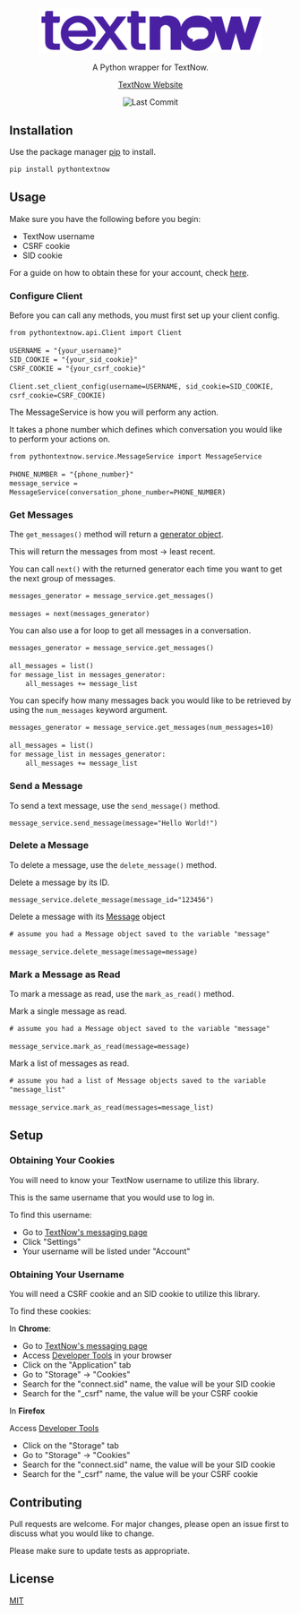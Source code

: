 <div align="center">

<br>
<br>
<img src="https://raw.githubusercontent.com/joeyagreco/pythontextnow/main/img/textnow_logo__.png" alt="textnow logo" width="400"/>

A Python wrapper for TextNow.

[TextNow Website](https://www.textnow.com/)

![Last Commit](https://img.shields.io/github/last-commit/joeyagreco/pythontextnow)
</div>

## Installation

Use the package manager [pip](https://pip.pypa.io/en/stable/) to install.

```bash
pip install pythontextnow
```

## Usage

Make sure you have the following before you begin:

- TextNow username
- CSRF cookie
- SID cookie

For a guide on how to obtain these for your account, check [here](https://github.com/joeyagreco/pythontextnow#setup).

### Configure Client

Before you can call any methods, you must first set up your client config.

```python3
from pythontextnow.api.Client import Client

USERNAME = "{your_username}"
SID_COOKIE = "{your_sid_cookie}"
CSRF_COOKIE = "{your_csrf_cookie}"

Client.set_client_config(username=USERNAME, sid_cookie=SID_COOKIE, csrf_cookie=CSRF_COOKIE)
```

The MessageService is how you will perform any action.

It takes a phone number which defines which conversation you would like to perform your actions on.

```python3
from pythontextnow.service.MessageService import MessageService

PHONE_NUMBER = "{phone_number}"
message_service = MessageService(conversation_phone_number=PHONE_NUMBER)
```

### Get Messages

The `get_messages()` method will return a [generator object](https://docs.python.org/3/glossary.html#term-generator).

This will return the messages from most -> least recent.

You can call `next()` with the returned generator each time you want to get the next group of messages.

```python3
messages_generator = message_service.get_messages()

messages = next(messages_generator)
```

You can also use a for loop to get all messages in a conversation.

```python3
messages_generator = message_service.get_messages()

all_messages = list()
for message_list in messages_generator:
    all_messages += message_list
```

You can specify how many messages back you would like to be retrieved by using the `num_messages` keyword argument.

```python3
messages_generator = message_service.get_messages(num_messages=10)

all_messages = list()
for message_list in messages_generator:
    all_messages += message_list
```

### Send a Message

To send a text message, use the `send_message()` method.

```python3
message_service.send_message(message="Hello World!")
```

### Delete a Message

To delete a message, use the `delete_message()` method.

Delete a message by its ID.

```python3
message_service.delete_message(message_id="123456")
```

Delete a message with
its [Message](https://github.com/joeyagreco/pythontextnow/blob/main/pythontextnow/model/Message.py) object

```python3
# assume you had a Message object saved to the variable "message"

message_service.delete_message(message=message)
```

### Mark a Message as Read

To mark a message as read, use the `mark_as_read()` method.

Mark a single message as read.

```python3
# assume you had a Message object saved to the variable "message"

message_service.mark_as_read(message=message)
```

Mark a list of messages as read.

```python3
# assume you had a list of Message objects saved to the variable "message_list"

message_service.mark_as_read(messages=message_list)
```

## Setup

### Obtaining Your Cookies

You will need to know your TextNow username to utilize this library.

This is the same username that you would use to log in.

To find this username:

- Go to [TextNow's messaging page](https://www.textnow.com/messaging)
- Click "Settings"
- Your username will be listed under "Account"

### Obtaining Your Username

You will need a CSRF cookie and an SID cookie to utilize this library.

To find these cookies:

In **Chrome**:

- Go to [TextNow's messaging page](https://www.textnow.com/messaging)
- Access [Developer Tools](https://developer.chrome.com/docs/devtools/open/) in your browser
- Click on the "Application" tab
- Go to "Storage" -> "Cookies"
- Search for the "connect.sid" name, the value will be your SID cookie
- Search for the "_csrf" name, the value will be your CSRF cookie

In **Firefox**

Access [Developer Tools](https://firefox-source-docs.mozilla.org/devtools-user/#:~:text=You%20can%20open%20the%20Firefox,%2B%20Opt%20%2B%20I%20on%20macOS.)

- Click on the "Storage" tab
- Go to "Storage" -> "Cookies"
- Search for the "connect.sid" name, the value will be your SID cookie
- Search for the "_csrf" name, the value will be your CSRF cookie

## Contributing

Pull requests are welcome. For major changes, please open an issue first to discuss what you would like to change.

Please make sure to update tests as appropriate.

## License

[MIT](https://choosealicense.com/licenses/mit/)